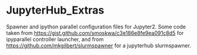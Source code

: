 # JupyterHub_Extras
Spawner and ipython parallel configuration files for Jupyter2.
Some code taken from https://gist.github.com/smoskwa/c3e186e8fe9ea091c8d5 for ipyparallel controller launcher, and from https://github.com/mkgilbert/slurmspawner for a jupyterhub slurmspawner.
